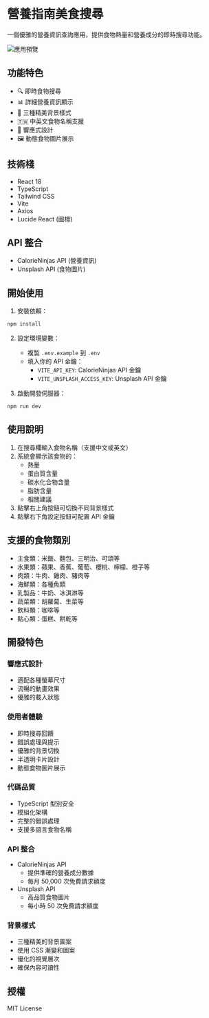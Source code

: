 # 營養指南美食搜尋

一個優雅的營養資訊查詢應用，提供食物熱量和營養成分的即時搜尋功能。

![應用預覽](https://images.unsplash.com/photo-1546069901-ba9599a7e63c?auto=format&fit=crop&q=80)

## 功能特色

- 🔍 即時食物搜尋
- 📊 詳細營養資訊顯示
- 🎨 三種精美背景樣式
- 🇹🇼 中英文食物名稱支援
- 📱 響應式設計
- 🖼️ 動態食物圖片展示

## 技術棧

- React 18
- TypeScript
- Tailwind CSS
- Vite
- Axios
- Lucide React (圖標)

## API 整合

- CalorieNinjas API (營養資訊)
- Unsplash API (食物圖片)

## 開始使用

1. 安裝依賴：
```bash
npm install
```

2. 設定環境變數：
   - 複製 `.env.example` 到 `.env`
   - 填入你的 API 金鑰：
     - `VITE_API_KEY`: CalorieNinjas API 金鑰
     - `VITE_UNSPLASH_ACCESS_KEY`: Unsplash API 金鑰

3. 啟動開發伺服器：
```bash
npm run dev
```

## 使用說明

1. 在搜尋欄輸入食物名稱（支援中文或英文）
2. 系統會顯示該食物的：
   - 熱量
   - 蛋白質含量
   - 碳水化合物含量
   - 脂肪含量
   - 相關建議
3. 點擊右上角按鈕可切換不同背景樣式
4. 點擊右下角設定按鈕可配置 API 金鑰

## 支援的食物類別

- 主食類：米飯、麵包、三明治、可頌等
- 水果類：蘋果、香蕉、葡萄、櫻桃、檸檬、橙子等
- 肉類：牛肉、雞肉、豬肉等
- 海鮮類：各種魚類
- 乳製品：牛奶、冰淇淋等
- 蔬菜類：胡蘿蔔、生菜等
- 飲料類：咖啡等
- 點心類：蛋糕、餅乾等

## 開發特色

### 響應式設計
- 適配各種螢幕尺寸
- 流暢的動畫效果
- 優雅的載入狀態

### 使用者體驗
- 即時搜尋回饋
- 錯誤處理與提示
- 優雅的背景切換
- 半透明卡片設計
- 動態食物圖片展示

### 代碼品質
- TypeScript 型別安全
- 模組化架構
- 完整的錯誤處理
- 支援多語言食物名稱

### API 整合
- CalorieNinjas API
  - 提供準確的營養成分數據
  - 每月 50,000 次免費請求額度
- Unsplash API
  - 高品質食物圖片
  - 每小時 50 次免費請求額度

### 背景樣式
- 三種精美的背景圖案
- 使用 CSS 漸變和圖案
- 優化的視覺層次
- 確保內容可讀性

## 授權

MIT License